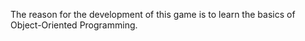 
The reason for the development of this game is to learn the basics of Object-Oriented Programming.
